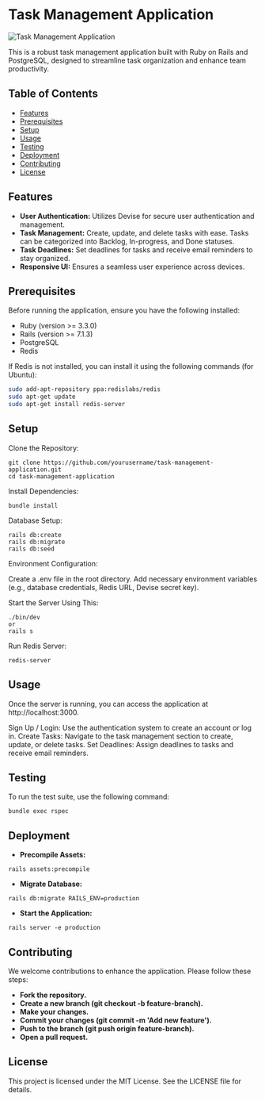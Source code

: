 # Task Management Application

![Task Management Application](./demo-screenshot.png)

This is a robust task management application built with Ruby on Rails and PostgreSQL, designed to streamline task organization and enhance team productivity.

## Table of Contents

- [Features](#features)
- [Prerequisites](#prerequisites)
- [Setup](#setup)
- [Usage](#usage)
- [Testing](#testing)
- [Deployment](#deployment)
- [Contributing](#contributing)
- [License](#license)

## Features

- **User Authentication:** Utilizes Devise for secure user authentication and management.
- **Task Management:** Create, update, and delete tasks with ease. Tasks can be categorized into Backlog, In-progress, and Done statuses.
- **Task Deadlines:** Set deadlines for tasks and receive email reminders to stay organized.
- **Responsive UI:** Ensures a seamless user experience across devices.

## Prerequisites

Before running the application, ensure you have the following installed:
- Ruby (version >= 3.3.0)
- Rails (version >= 7.1.3)
- PostgreSQL
- Redis

If Redis is not installed, you can install it using the following commands (for Ubuntu):
```bash
sudo add-apt-repository ppa:redislabs/redis
sudo apt-get update
sudo apt-get install redis-server
```

## Setup
Clone the Repository:

```
git clone https://github.com/yourusername/task-management-application.git
cd task-management-application
```

Install Dependencies:

```
bundle install
```
Database Setup:
```
rails db:create
rails db:migrate
rails db:seed
```
Environment Configuration:

Create a .env file in the root directory.
Add necessary environment variables (e.g., database credentials, Redis URL, Devise secret key).

Start the Server Using This:

```
./bin/dev
or
rails s
```

Run Redis Server:
```
redis-server
```

## Usage

Once the server is running, you can access the application at http://localhost:3000.

Sign Up / Login: Use the authentication system to create an account or log in.
Create Tasks: Navigate to the task management section to create, update, or delete tasks.
Set Deadlines: Assign deadlines to tasks and receive email reminders.


## Testing
To run the test suite, use the following command:
```
bundle exec rspec
```


## Deployment

- **Precompile Assets:**
```
rails assets:precompile
```


- **Migrate Database:**
```
rails db:migrate RAILS_ENV=production
```

- **Start the Application:**
```
rails server -e production
```

## Contributing
  We welcome contributions to enhance the application. Please follow these steps:

  
  - **Fork the repository.**
  - **Create a new branch (git checkout -b feature-branch).**
  - **Make your changes.**
  - **Commit your changes (git commit -m 'Add new feature').**
  - **Push to the branch (git push origin feature-branch).**
  - **Open a pull request.**
  

## License

This project is licensed under the MIT License. See the LICENSE file for details.

